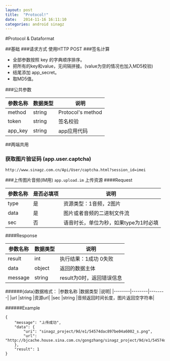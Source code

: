 ```yaml
---
layout: post
title:  "Protocol!"
date:   2014-11-16 16:11:10
categories: android sinagz
---
```

#Protocol & Dataformat

##基础
###请求方式
使用HTTP POST
###签名计算
- 全部参数按照 key 的字典顺序排序。
- 把所有的key和value，无间隔拼接。(value为空的情况也加入MD5校验)
- 结尾添加 app_secret。
- 取MD5值。

###公共参数

|参数名称|数据类型|说明|
|--------|--------|--------|
|method|string|Protocol's method|
|token|string|签名校验|
|app_key|string|app应用代码|

##两端共用
### 获取图片验证码 (app.user.captcha)
`http://www.sinagz.com.cn/Api/User/captcha.html?session_id=imei`


###上传图片音频(IM用)
`app.upload.im`
上传资源
####Request

|参数名称	|是否必填项|说明|
|--------|--------|--------|
|type|是|资源类型：1音频，2图片|
|data|是|图片或者音频的二进制文件流|
|sec|否|语音时长，单位为秒，如果type为1时必填|

####Response

|参数名称	|数据类型	|说明|
|--------|--------|--------|
|result	|int		|执行结果：1成功 0失败|
|data	|object	|返回的数据主体|
|message	|string	|result为0时，返回错误信息|

######{data}数据格式：
|参数名称	|数据类型	|说明|
|--------|--------|--------|
|url		|string	|资源url|
|sec		|string	|音频返回时间长度，图片返回空字符串|

######Example
```
{
	"message": "上传成功",
	"data": {
		"uri": "sinagz_project/9d/e1/54574dac897be04a6002_s.png",
		"url": "http://bjcache.house.sina.com.cn/gongzhang/sinagz_project/9d/e1/54574dac897be04a6002_s.png"
	},
	"result": 1
}
```